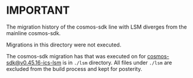 # IMPORTANT

The migration history of the cosmos-sdk line with LSM diverges from the mainline cosmos-sdk.

Migrations in this directory were not executed.

The cosmos-sdk migration has that was executed on for cosmos-sdk@v0.45.16-ics-lsm is in `./lsm` directory.
All files under `./lsm` are excluded from the build process and kept for posterity.

